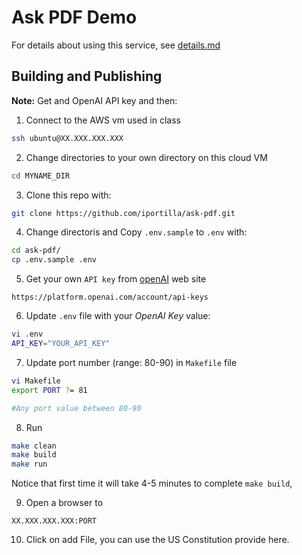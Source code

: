 # Ask PDF Demo

For details about using this service, see [details.md](details.md)



## Building and Publishing

**Note:** Get and OpenAI API key and  then:

1. Connect to the AWS vm used in class
```bash
ssh ubuntu@XX.XXX.XXX.XXX
```

2. Change directories to your own directory on this cloud VM

```bash
cd MYNAME_DIR
```

3. Clone this repo with:

```bash
git clone https://github.com/iportilla/ask-pdf.git
```

4. Change directoris and Copy `.env.sample` to `.env` with:

```bash
cd ask-pdf/
cp .env.sample .env
```

5. Get your own `API key` from [openAI](https://platform.openai.com/account/api-keys) web site

`
https://platform.openai.com/account/api-keys
`

6. Update `.env` file with your *OpenAI Key* value:

```bash
vi .env
API_KEY="YOUR_API_KEY"
```
7. Update port number (range: 80-90) in `Makefile` file

```bash
vi Makefile
export PORT ?= 81 

#Any port value between 80-90
```


8. Run

```bash
make clean
make build
make run
```

Notice that first time it will take 4-5 minutes to complete `make build`, 


9. Open a browser to

`XX.XXX.XXX.XXX:PORT`

10. Click on add File, you can use the US Constitution provide here.
